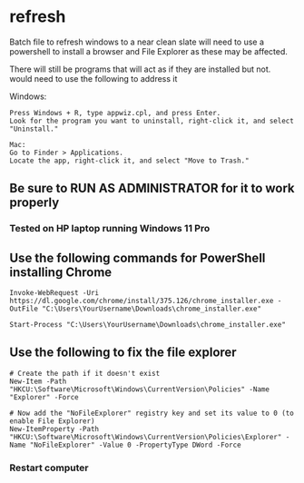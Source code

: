 # refresh
Batch file to refresh windows to a near clean slate
will need to use a powershell to install a browser and 
File Explorer as these may be affected.

There will still be programs that will act as if they are installed but not.
would need to use the following to address it

Windows:
```
Press Windows + R, type appwiz.cpl, and press Enter.
Look for the program you want to uninstall, right-click it, and select "Uninstall."
```
```
Mac:
Go to Finder > Applications.
Locate the app, right-click it, and select "Move to Trash."
```

## Be sure to RUN AS ADMINISTRATOR for it to work properly

### Tested on HP laptop running Windows 11 Pro


## Use the following commands for PowerShell installing Chrome

```
Invoke-WebRequest -Uri https://dl.google.com/chrome/install/375.126/chrome_installer.exe -OutFile "C:\Users\YourUsername\Downloads\chrome_installer.exe"
```
```
Start-Process "C:\Users\YourUsername\Downloads\chrome_installer.exe"
```
## Use the following to fix the file explorer

```
# Create the path if it doesn't exist
New-Item -Path "HKCU:\Software\Microsoft\Windows\CurrentVersion\Policies" -Name "Explorer" -Force
```
```
# Now add the "NoFileExplorer" registry key and set its value to 0 (to enable File Explorer)
New-ItemProperty -Path "HKCU:\Software\Microsoft\Windows\CurrentVersion\Policies\Explorer" -Name "NoFileExplorer" -Value 0 -PropertyType DWord -Force
```

### Restart computer
